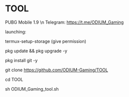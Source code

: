 # TOOL
PUBG Mobile 1.9 \n
Telegram: https://t.me/ODIUM_Gaming

launching:

termux-setup-storage
(give permission) 

pkg update && pkg upgrade -y

pkg install git -y

git clone https://github.com/ODIUM-Gaming/TOOL

cd TOOL

sh ODIUM_Gaming_tool.sh





